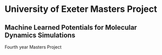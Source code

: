 # University of Exeter Masters Project
## Machine Learned Potentials for Molecular Dynamics Simulations

Fourth year Masters Project
